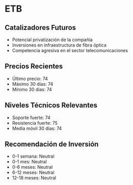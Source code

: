 # ETB

## Catalizadores Futuros

- Potencial privatización de la compañía
- Inversiones en infraestructura de fibra óptica
- Competencia agresiva en el sector telecomunicaciones

## Precios Recientes

- Último precio: 74
- Máximo 30 días: 74
- Mínimo 30 días: 74

## Niveles Técnicos Relevantes

- Soporte fuerte: 74
- Resistencia fuerte: 75
- Media móvil 30 días: 74

## Recomendación de Inversión

- 0-1 semana: Neutral
- 0-1 mes: Neutral
- 0-6 meses: Neutral
- 6-12 meses: Neutral
- 12-18 meses: Neutral
